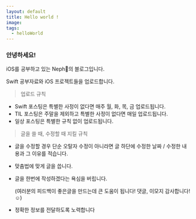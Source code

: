 ```yaml
---
layout: default
title: Hello world !
image:
tags:
  - helloWorld
---
```

### 안녕하세요!

iOS를 공부하고 있는 Neph🌱의 블로그입니다.

Swift 공부자료와 iOS 프로젝트들을 업로드합니다.  



> 업로드 규칙

- Swift 포스팅은 특별한 사정이 없다면 매주 월, 화, 목, 금 업로드됩니다.
- TIL 포스팅은 주말을 제외하고 특별한 사정이 없다면 매일 업로드됩니다.
- 일상 포스팅은 특별한 규칙 없이 업로드됩니다.  



> 글을 쓸 때, 수정할 때 지킬 규칙

- 글을 수정할 경우 단순 오탈자 수정이 아니라면 글 하단에 수정한 날짜 / 수정한 내용과 그 이유를 적습니다.

- 맞춤법에 맞게 글을 씁니다. 

- 글을 한번에 작성하겠다는 욕심을 버립니다.

  (여러분의 피드백이 좋은글을 만드는데 큰 도움이 됩니다! 댓글, 이모지 감사합니다! ☺️)

- 정확한 정보를 전달하도록 노력합니다


